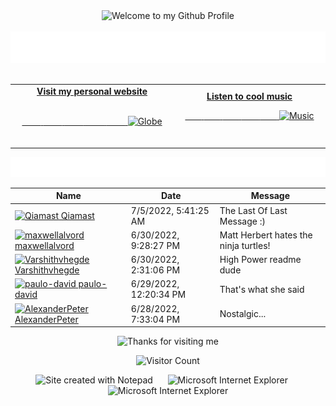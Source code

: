 <!-- "Hero" Header -->
<div align="center">
  <img src="https://github.com/BrunnerLivio/brunnerlivio/blob/master/images/welcome.png?raw=true" style="max-width: 100%;" alt="Welcome to my Github Profile" />
  <br />
  <br />
  <img height="50" alt="My Name is Livio and I like Node.js" src="https://raw.githubusercontent.com/BrunnerLivio/brunnerlivio/master/images/personal_note.svg" />
  <br />
  <br />

</div>

<!-- Social -->
<table width="100%">
<tr>
<td align="center">
<a href="https://brunnerliv.io">
<strong>Visit my personal website </strong>
<br />
<br />

<!-- Centering something has never been easy, has it? -->
<span>&nbsp;&nbsp;&nbsp;&nbsp;&nbsp;&nbsp;&nbsp;&nbsp;</span>
<span>&nbsp;&nbsp;&nbsp;&nbsp;&nbsp;&nbsp;&nbsp;&nbsp;</span>
<span>&nbsp;&nbsp;&nbsp;&nbsp;&nbsp;&nbsp;&nbsp;&nbsp;</span>
  <span>&nbsp;&nbsp;&nbsp;&nbsp;&nbsp;&nbsp;&nbsp;&nbsp;</span>
  <span>&nbsp;&nbsp;&nbsp;&nbsp;&nbsp;&nbsp;&nbsp;&nbsp;</span>
<img alt="Globe" height="80" src="https://raw.githubusercontent.com/BrunnerLivio/brunnerlivio/master/images/globe.gif">
</a>
<span>&nbsp;&nbsp;&nbsp;&nbsp;&nbsp;&nbsp;&nbsp;&nbsp;</span>
<span>&nbsp;&nbsp;&nbsp;&nbsp;&nbsp;&nbsp;&nbsp;&nbsp;</span>
<span>&nbsp;&nbsp;&nbsp;&nbsp;&nbsp;&nbsp;&nbsp;&nbsp;</span>
<span>&nbsp;&nbsp;&nbsp;&nbsp;&nbsp;&nbsp;&nbsp;&nbsp;</span>
 <span>&nbsp;&nbsp;&nbsp;&nbsp;&nbsp;&nbsp;&nbsp;&nbsp;</span>
</td>


<td align="center">
<a href="https://www.youtube.com/watch?v=3YxaaGgTQYM&ab_channel=EvanescenceVEVO">
<strong>Listen to cool music</strong>
<br />

<span>&nbsp;&nbsp;&nbsp;&nbsp;&nbsp;&nbsp;&nbsp;</span> 
<span>&nbsp;&nbsp;&nbsp;&nbsp;&nbsp;&nbsp;&nbsp;</span> 
<span>&nbsp;&nbsp;&nbsp;&nbsp;&nbsp;&nbsp;&nbsp;</span> 
<span>&nbsp;&nbsp;&nbsp;&nbsp;&nbsp;&nbsp;&nbsp;</span> 
<span>&nbsp;&nbsp;&nbsp;&nbsp;&nbsp;&nbsp;&nbsp;</span> 
<img height="100" alt="Music" src="https://raw.githubusercontent.com/BrunnerLivio/brunnerlivio/master/images/music.gif"> 
</a>
<span>&nbsp;&nbsp;&nbsp;&nbsp;&nbsp;&nbsp;&nbsp;&nbsp;</span>
<span>&nbsp;&nbsp;&nbsp;&nbsp;&nbsp;&nbsp;&nbsp;&nbsp;</span>
<span>&nbsp;&nbsp;&nbsp;&nbsp;&nbsp;&nbsp;&nbsp;&nbsp;</span>
<span>&nbsp;&nbsp;&nbsp;&nbsp;&nbsp;&nbsp;&nbsp;&nbsp;</span>
<span>&nbsp;&nbsp;&nbsp;&nbsp;&nbsp;&nbsp;&nbsp;&nbsp;</span>    
</td>
</tr>
</table>

<a href="https://github.com/BrunnerLivio/brunnerlivio/issues/62#issuecomment-new"><img src="images/guestbook.svg"></a> 


<!-- Guestbook -->
| Name | Date | Message |
|---|---|---|
| <a href="https://github.com/Qiamast"><img width="24" src="https://avatars.githubusercontent.com/u/78082316?s=24&u=586842c6eab4222ca834c8beff18ebf31d597a16&v=4" alt="Qiamast" /> Qiamast</a> |7/5/2022, 5:41:25 AM|The Last Of Last Message :)|
| <a href="https://github.com/maxwellalvord"><img width="24" src="https://avatars.githubusercontent.com/u/56455512?s=24&u=e6960eaaf2ada2937f1960b08cd943813e9a3416&v=4" alt="maxwellalvord" /> maxwellalvord</a> |6/30/2022, 9:28:27 PM|Matt Herbert hates the ninja turtles!|
| <a href="https://github.com/Varshithvhegde"><img width="24" src="https://avatars.githubusercontent.com/u/80502833?s=24&u=c9fcb1f389f52341a86867b834af66610255041f&v=4" alt="Varshithvhegde" /> Varshithvhegde</a> |6/30/2022, 2:31:06 PM|High Power readme dude|
| <a href="https://github.com/paulo-david"><img width="24" src="https://avatars.githubusercontent.com/u/45608284?s=24&u=c44eb9665a63412bcb5ec7a2fb53584d484f38e5&v=4" alt="paulo-david" /> paulo-david</a> |6/29/2022, 12:20:34 PM|That's what she said|
| <a href="https://github.com/AlexanderPeter"><img width="24" src="https://avatars.githubusercontent.com/u/79803645?s=24&u=beb962e9098c3f35a9ffa2fab7570228161a274b&v=4" alt="AlexanderPeter" /> AlexanderPeter</a> |6/28/2022, 7:33:04 PM|Nostalgic...|
<!-- /Guestbook -->

<!-- Footer -->

<div align="center">

<img height="120" alt="Thanks for visiting me" width="100%" src="https://raw.githubusercontent.com/BrunnerLivio/brunnerlivio/master/images/marquee.svg" />
<br />

![Visitor Count](https://profile-counter.glitch.me/brunnerlivio/count.svg)


<img src="https://raw.githubusercontent.com/BrunnerLivio/brunnerlivio/master/images/notepad.gif" alt="Site created with Notepad" height="30" />
<!-- "margin-right: whatever;" -->
<span>&nbsp;&nbsp;&nbsp;&nbsp;</span>  
<img src="https://raw.githubusercontent.com/BrunnerLivio/brunnerlivio/master/images/ie_logo.gif" alt="Microsoft Internet Explorer" />
<span>&nbsp;&nbsp;&nbsp;&nbsp;</span>  
<img src="https://raw.githubusercontent.com/BrunnerLivio/brunnerlivio/master/images/noframes.gif" alt="Microsoft Internet Explorer" />

</div>
